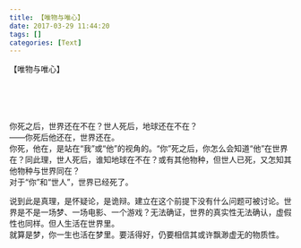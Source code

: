 ```yaml
---
title: 【唯物与唯心】
date: 2017-03-29 11:44:20
tags: []
categories: [Text]
---
```


<p dir="ltr"  >【唯物与唯心】<br /><br /><br /><br /><br /></p> 
<p dir="ltr"  >你死之后，世界还在不在？世人死后，地球还在不在？<br />——你死后他还在，世界还在。<br />你死，他在，是站在“我”或“他”的视角的。“你”死之后，你怎么会知道“他”在世界在？同此理，世人死后，谁知地球在不在？或有其他物种，但世人已死，又怎知其他物种与世界同在？<br />对于“你”和“世人”，世界已经死了。</p> 
<p dir="ltr"  >说到此是真理，是怀疑论，是诡辩。建立在这个前提下没有什么问题可被讨论。世界是不是一场梦、一场电影、一个游戏？无法确证，世界的真实性无法确认，虚假性也同样。但人生活在世界里。<br />就算是梦，你一生也活在梦里。要活得好，仍要相信其或许飘渺虚无的物质性。</p>